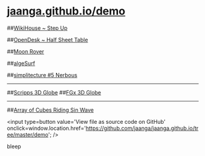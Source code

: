 [jaanga.github.io/demo]( http://jaanga.github.io/demo )
===
<span style=display:none; >[View as web page]( http://jaanga.github.io/demo/ "View file as a web page." ) </span>
##[WikiHouse ~ Step Up]( http://wikihouse.github.io/viewer-experiments/display-wikihouse-stepup1/display-wikihouse-stepup1-r2-phone.html )

##[OpenDesk ~ Half Sheet Table]( http://theo-armour.github.io/theo-armour.testing/opendesk-half-sheet-table/latest/ )

##[Moon Rover]( http://jaanga.github.io/terrain-r2/viewers/moon-viewer/moon-viewer-r4-phone.html )

##[algeSurf]( http://jaanga.github.io/algesurf/parametric-equations/r4/algesurf-pe-r4.html )

##[simplitecture #5 Nerbous]( http://atechathon.github.io/simplitechture/simplitechture-05-nerbous.html )

---

##[Scripps 3D Globe]( http://jaanga.github.io/terrain-srtm30-plus-viewers/png-tms7-viewer-3d-globe-low/r3/png-tms7-viewer-3d-globe-low.html )
##[FGx 3D Globe]( http://fgx.github.io/fgx-globe/fgx-globe-r5/index.html )

---
<!--
#[Art Scott Orbit Thingy]( http://theo-armour.github.io/explayrimental/art-scott/art-scott-orbit-thingy.html )
-->
##[Array of Cubes Riding Sin Wave]( http://theo-armour.github.io/explayrimental/tumblrs/2014-11-27-2d-array-cubes-sin-wave.html )

<input type=button value='View file as source code on GitHub' onclick=window.location.href='https://github.com/jaanga/jaanga.github.io/tree/master/demo'; />

bleep

